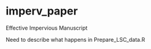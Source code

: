 # imperv_paper
 Effective Impervious Manuscript

Need to describe what happens in Prepare_LSC_data.R
